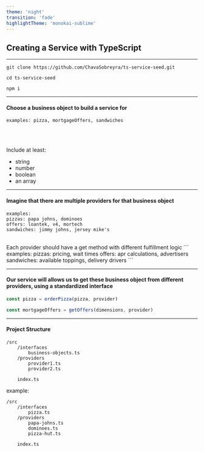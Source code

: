 ```yaml
---
theme: 'night'
transition: 'fade'
highlightTheme: 'monokai-sublime'
---
```


## Creating a Service with TypeScript

---

```
git clone https://github.com/ChavaSobreyra/ts-service-seed.git
```

```
cd ts-service-seed
```

```
npm i
```

---

#### Choose a business object to build a service for

```
examples: pizza, mortgageOffers, sandwiches
```

<br><br>

Include at least:

- string
- number
- boolean
- an array

---

#### Imagine that there are multiple providers for that business object

```
examples:
pizzas: papa johns, dominoes
offers: loantek, v4, mortech
sandwiches: jimmy johns, jersey mike's
```

<br>
Each provider should have a get method with different fulfillment logic
```
examples:
pizzas: pricing, wait times
offers: apr calculations, advertisers
sandwiches: available toppings, delivery drivers
```

---

#### Our service will allows us to get these business object from different providers, using a standardized interface

```javascript
const pizza = orderPizza(pizza, provider)
```

```javascript
const mortgageOffers = getOffers(dimensions, provider)
```

---

#### Project Structure

```
/src
	/interfaces
		business-objects.ts
	/providers
		provider1.ts
		provider2.ts

	index.ts
```

example:

```
/src
	/interfaces
		pizza.ts
	/providers
		papa-johns.ts
		dominoes.ts
		pizza-hut.ts

	index.ts
```
